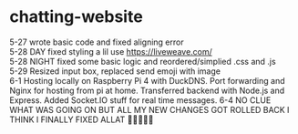 # chatting-website
5-27 wrote basic code and fixed aligning error<br/>
5-28 DAY fixed styling a lil use https://liveweave.com/<br/>
5-28 NIGHT fixed some basic logic and reordered/simplied .css and .js<br/>
5-29 Resized input box, replaced send emoji with image<br/>
6-1 Hosting locally on Raspberry Pi 4 with DuckDNS. Port forwarding and Nginx for hosting from pi at home. Transferred backend with Node.js and Express. Added Socket.IO stuff for real time messages. 
6-4 NO CLUE WHAT WAS GOING ON BUT ALL MY NEW CHANGES GOT ROLLED BACK I THINK I FINALLY FIXED ALLAT 🙏🙏🙏🙏🙏
